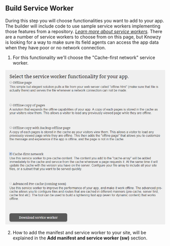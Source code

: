 
## Build Service Worker

During this step you will choose functionalities you want to add to your app. The builder will include code to use sample service workers implementing those features from a repository. *[Learn more about service workers](https://docs.pwabuilder.com/what/is/a/pwa/2018/02/03/what-is-a-service-worker.html).*
There are a number of service workers to choose from on this page, but Knowzy is looking for a way to make sure its field agents can access the app data when they have poor or no network connection.

1. For this functionality we'll choose the "Cache-first network" service worker.

![Provide a URL](../media/Picture25.jpg)


2. How to add the manifest and service worker to your site, will be explained in the **Add manifest and service worker (sw)** section.  
